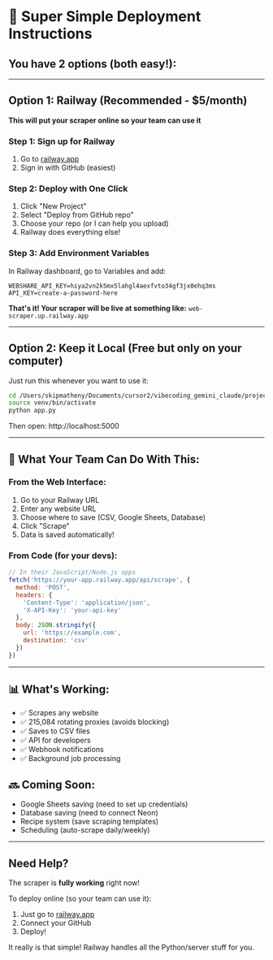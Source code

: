 # 🚀 Super Simple Deployment Instructions

## You have 2 options (both easy!):

---

## Option 1: Railway (Recommended - $5/month)
**This will put your scraper online so your team can use it**

### Step 1: Sign up for Railway
1. Go to [railway.app](https://railway.app)
2. Sign in with GitHub (easiest)

### Step 2: Deploy with One Click
1. Click "New Project"
2. Select "Deploy from GitHub repo" 
3. Choose your repo (or I can help you upload)
4. Railway does everything else!

### Step 3: Add Environment Variables
In Railway dashboard, go to Variables and add:
```
WEBSHARE_API_KEY=hiya2vn2k5mx5lahgl4aexfvto34gf3jx0ehq3ms
API_KEY=create-a-password-here
```

**That's it! Your scraper will be live at something like:**
`web-scraper.up.railway.app`

---

## Option 2: Keep it Local (Free but only on your computer)

Just run this whenever you want to use it:
```bash
cd /Users/skipmatheny/Documents/cursor2/vibecoding_gemini_claude/projects/web-scraper
source venv/bin/activate
python app.py
```

Then open: http://localhost:5000

---

## 🎯 What Your Team Can Do With This:

### From the Web Interface:
1. Go to your Railway URL
2. Enter any website URL
3. Choose where to save (CSV, Google Sheets, Database)
4. Click "Scrape"
5. Data is saved automatically!

### From Code (for your devs):
```javascript
// In their JavaScript/Node.js apps
fetch('https://your-app.railway.app/api/scrape', {
  method: 'POST',
  headers: {
    'Content-Type': 'application/json',
    'X-API-Key': 'your-api-key'
  },
  body: JSON.stringify({
    url: 'https://example.com',
    destination: 'csv'
  })
})
```

---

## 📊 What's Working:
- ✅ Scrapes any website
- ✅ 215,084 rotating proxies (avoids blocking)
- ✅ Saves to CSV files
- ✅ API for developers
- ✅ Webhook notifications
- ✅ Background job processing

## 🔜 Coming Soon:
- Google Sheets saving (need to set up credentials)
- Database saving (need to connect Neon)
- Recipe system (save scraping templates)
- Scheduling (auto-scrape daily/weekly)

---

## Need Help?
The scraper is **fully working** right now! 

To deploy online (so your team can use it):
1. Just go to [railway.app](https://railway.app)
2. Connect your GitHub
3. Deploy!

It really is that simple! Railway handles all the Python/server stuff for you.